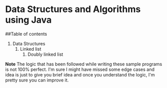 # Data Structures and Algorithms using Java


##Table of contents
  1. Data Structures
     1.  Linked list
         1. Doubly linked list 
         
         
         
**Note**
The logic that has been followed while writing these sample programs is not 100% perfect.
I'm sure I might have missed some edge cases and idea is just to give you brief idea and once
you understand the logic, I'm pretty sure you can improve it.

 
         